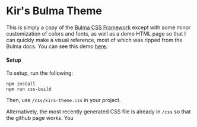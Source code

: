 # Kir's Bulma Theme

This is simply a copy of the [Bulma CSS Framework](https://bulma.io/) except with some minor customization of colors and fonts, as well as a demo HTML page so that I can quickly make a visual reference, most of which was ripped from the Bulma docs. You can see this demo [here](https://mynameiskir.github.io/Kirs-Bulma-Theme/).

#### Setup
To setup, run the following:
```
npm install
npm run css-build
```
Then, use `/css/kirs-theme.css` in your project. 

Alternatively, the most recently generated CSS file is already in `/css` so that the github page works. You
